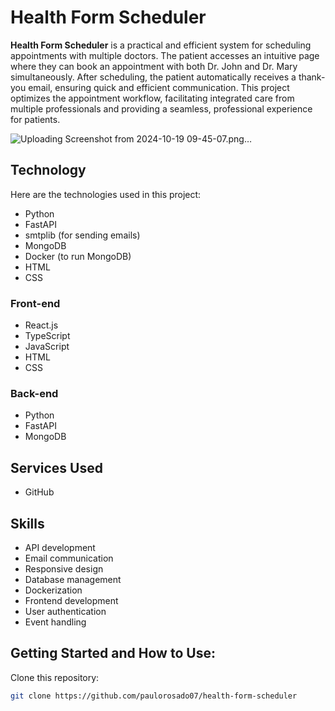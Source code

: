 # Health Form Scheduler

**Health Form Scheduler** is a practical and efficient system for scheduling appointments with multiple doctors. The patient accesses an intuitive page where they can book an appointment with both Dr. John and Dr. Mary simultaneously. After scheduling, the patient automatically receives a thank-you email, ensuring quick and efficient communication. This project optimizes the appointment workflow, facilitating integrated care from multiple professionals and providing a seamless, professional experience for patients.

![Uploading Screenshot from 2024-10-19 09-45-07.png…]()


## Technology

Here are the technologies used in this project:

* Python
* FastAPI
* smtplib (for sending emails)
* MongoDB
* Docker (to run MongoDB)
* HTML
* CSS

### Front-end

- React.js
- TypeScript
- JavaScript
- HTML
- CSS

### Back-end

- Python
- FastAPI
- MongoDB

## Services Used

* GitHub

## Skills

* API development
* Email communication
* Responsive design
* Database management
* Dockerization
* Frontend development
* User authentication
* Event handling

## Getting Started and How to Use:

 Clone this repository:
   ```bash
   git clone https://github.com/paulorosado07/health-form-scheduler
